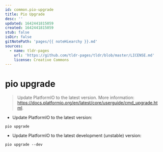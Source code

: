 ```yaml
---
id: common.pio-upgrade
title: Pio Upgrade
desc: ''
updated: 1642441815059
created: 1642441815059
stub: false
isDir: false
gitNotePath: 'pages/{{ noteHiearchy }}.md'
sources:
  - name: tldr-pages
    url: 'https://github.com/tldr-pages/tldr/blob/master/LICENSE.md'
    license: Creative Commons
---
```

# pio upgrade

> Update PlatformIO to the latest version.
> More information: <https://docs.platformio.org/en/latest/core/userguide/cmd_upgrade.html>.

- Update PlatformIO to the latest version:

`pio upgrade`

- Update PlatformIO to the latest development (unstable) version:

`pio upgrade --dev`

